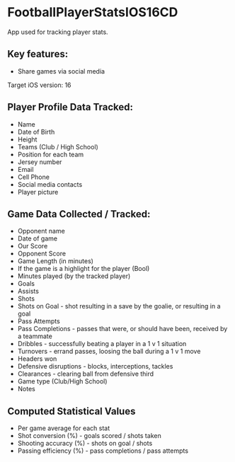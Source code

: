 # FootballPlayerStatsIOS16CD

App used for tracking player stats.

## Key features: ##
* Share games via social media

Target iOS version: 16

## Player Profile Data Tracked: ##
- Name
- Date of Birth
- Height
- Teams (Club / High School)
- Position for each team
- Jersey number
- Email
- Cell Phone
- Social media contacts
- Player picture

## Game Data Collected / Tracked: ##
- Opponent name
- Date of game
- Our Score
- Opponent Score
- Game Length (in minutes)
- If the game is a highlight for the player (Bool)
- Minutes played (by the tracked player)
- Goals
- Assists
- Shots
- Shots on Goal - shot resulting in a save by the goalie, or resulting in a goal
- Pass Attempts
- Pass Completions - passes that were, or should have been, received by a teammate
- Dribbles - successfully beating a player in a 1 v 1 situation
- Turnovers - errand passes, loosing the ball during a 1 v 1 move
- Headers won
- Defensive disruptions - blocks, interceptions, tackles
- Clearances - clearing ball from defensive third
- Game type (Club/High School)
- Notes

## Computed Statistical Values ##
- Per game average for each stat
- Shot conversion (%) - goals scored / shots taken
- Shooting accuracy (%) - shots on goal / shots
- Passing efficiency (%) - pass completions / pass attempts
